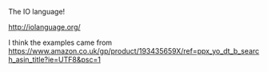 The IO language!

http://iolanguage.org/

I think the examples came from https://www.amazon.co.uk/gp/product/193435659X/ref=ppx_yo_dt_b_search_asin_title?ie=UTF8&psc=1
